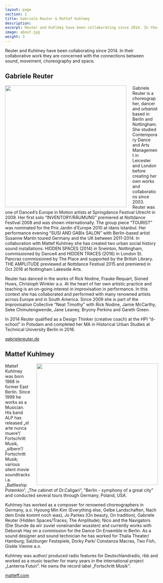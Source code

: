 ```yaml
---
layout: page
section: 2
title: Gabriele Reuter & Mattef Kuhlmey
description:
excerpt: Reuter and Kuhlmey have been collaborating since 2014. In their collaborative work they are concerned with the connections between sound, movement, choreography and space. <br><br> Read more...
image: about.jpg
weight: 3
---
```

Reuter and Kuhlmey have been collaborating since 2014. In their collaborative work they are concerned with the connections between sound, movement, choreography and space.

## Gabriele Reuter
<img style="float: left; margin-left: 0px; margin-right: 20px; margin-bottom: 0px;" width="400px" src="../images/gabstar.jpg">
Gabriele Reuter is a choreographer, dancer and urbanist based in Berlin and Nottingham. She studied Contemporary Dance and Arts Management in Leicester and London before creating her own works and collaborations since 2003.
Reuter was one of Dance4’s Europe in Motion artists at Springdance Festival Utrecht in 2009. Her first solo “INVENTORY/RÄUMUNG” premiered at Nottdance Festival 2008 and was shown internationally. The group piece “TOURIST” was nominated for the Prix Jardin d’Europe 2010 at idans Istanbul. Her performance evening “SUSI AND GABIs SALON” with Berlin-based artist Susanne Martin toured Germany and the UK between 2011-2014. In collaboration with Mattef Kuhlmey she has created two urban social history sound installations: HIDDEN SPACES (2014) in Sneinton, Nottingham, commissioned by Dance4 and HIDDEN TRACES (2016) in London St. Pancras commissioned by The Place and supported by the British Library.
THE AMPLITUDE previewed at Nottdance Festival 2015 and premiered in Oct 2016 at Nottingham Lakeside Arts.

Reuter has danced in the works of Rick Nodine, Frauke Requart, Sioned Huws, Christoph Winkler a.o. At the heart of her own artistic practice and teaching is an on-going interest in improvisation in performance. In this context she has collaborated and performed with many renowned artists across Europe and in South America. Since 2009 she is part of the Improvisation Collective “Neat Timothy” with Rick Nodine, Jamie McCarthy, Seke Chimutengwende, Jane Leaney, Bryony Perkins and Gareth Green.

In 2014 Reuter qualified as a Design Thinker (creative coach) at the HPI “d-school” in Potsdam and completed her MA in Historical Urban Studies at Technical University Berlin in 2016.

<a href="http://www.gabrielereuter.de">gabrielereuter.de</a>



## Mattef Kuhlmey

<img style="float: right; margin-left: 20px; margin-right: 20 px; margin-bottom: 0px;" width="400px" src="../images/mattef.jpg">
Mattef Kuhlmey was born 1968 in former East Berlin. Since 1999 he works as a Musician. His band ALP has released „el arte nunca muere“/ Fortschritt Musik, „silbern“/ Fortschritt Musik; various silent movie soundtracks i.a. „Battleship Potemkin“, „The cabinet of Dr.Caligari“, "Berlin - symphony of a great city" and conducted several tours through Germany, Poland, USA.

Kuhlmey has worked as a composer for renowned choreographers in Germany, a.o. Hyoung Min Kim (Everything else, Gelbe Landschaften, Nach dem Ende kommt noch was), Jo Parkes (On beauty, On tradition), Gabriele Reuter (Hidden Spaces/Traces; The Amplitude); Nico and the Navigators (Die Stunde da wir zuviel voneinander wussten) and currently works with Deborah Hay on a commission for the Dance On Ensemble in Berlin. As a sound designer and sound technician he has worked for Thalia Theater/ Hamburg; Salzburger Festspiele, Dorky Park/ Constanza Macras, Two Fish, Gisèle Vienne a.o.

Kuhlmey was author/ produced radio features for Deutschlandradio, rbb and worked as a music teacher for many years in the international project „Lanterna Futuri“.
He owns the record label „Fortschritt Musik“.

<a href="http://www.mattef.com">matteff.com</a>
